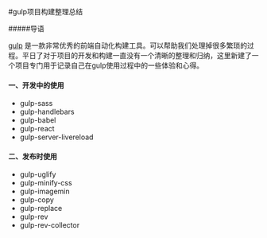 #gulp项目构建整理总结

#####导语

[gulp](http://gulpjs.com/) 是一款非常优秀的前端自动化构建工具。可以帮助我们处理掉很多繁琐的过程。平日了对于项目的开发和构建一直没有一个清晰的整理和归纳，这里新建了一个项目专门用于记录自己在gulp使用过程中的一些体验和心得。

#### 一、开发中的使用

* gulp-sass
* gulp-handlebars
* gulp-babel
* gulp-react
* gulp-server-livereload

#### 二、发布时使用

* gulp-uglify
* gulp-minify-css
* gulp-imagemin
* gulp-copy
* gulp-replace
* gulp-rev
* gulp-rev-collector